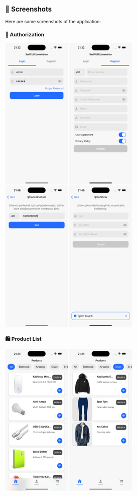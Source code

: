 ## 📸 Screenshots

Here are some screenshots of the application:

### 🔐 Authorization

<p align="left">
  <img src="Screenshots/login.png" alt="Login Screen" width="200" height= "450"/>
  <img src="Screenshots/register.png" alt="Register Screen" width="200" height= "450"/>
  <img src="Screenshots/forgot_password.png" alt="Forgot Password Screen" width="200" height= "450"/>
  <img src="Screenshots/reset_password.png" alt="Forgot Password Screen" width="200" height= "450"/>
</p>


### 🛍️ Product List

<p align="left">
  <img src="Screenshots/product_list.png" alt="Product List" width="200" height= "450"/>
  <img src="Screenshots/product_list2.png" alt="Product List2" width="200" height= "450"/>
 
</p>